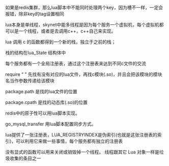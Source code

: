 如果是redis集群，那么lua脚本中不能同时处理两个key，因为槽不一样，一定会报错，除非key的tag设置相同

lua本身是单线程，skynet中能多线程是因为每个服务一个虚拟机，每个虚拟机都可以是一个线程，或者是去调用c++，c++自己来实现。

lua 调用 c 的函数都得到一个新的栈，独立于之前的栈；

栈的结构在lua_State 结构体中

每个服务都有一个全局注册表，通过这个注册表来达到不同c文件的交流

require “   ”      先找有没有对应的lua文件，再找c模块(.so)，并且会把该模块的模块名当作参数传递给该模块

package.path 是找的lua文件的位置

package.cpath 是找的动态库(.so)的位置

redis中的原子性可以用lua脚本实现。

go_mysql_transfer 用lua脚本配置同步方式。



lua提供了一张注册表，LUA_REGISTRYINDEX是伪索引(也就是这张注册表的索引)，可以利用它来做一些事情，每个服务都有独立的注册表

没有显式的函数可以用来关闭或销毁掉一个线程。
线程跟其它 Lua 对象一样是垃圾收集的条目之一





